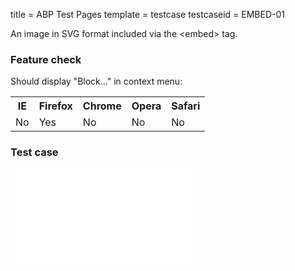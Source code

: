 title = ABP Test Pages
template = testcase
testcaseid = EMBED-01

An image in SVG format included via the &lt;embed&gt; tag.

<h3>Feature check</h3>
Should display "Block..." in context menu:
<table class="abp-feature-table">
<tr>
  <th>IE</th>
  <th>Firefox</th>
  <th>Chrome</th>
  <th>Opera</th>
  <th>Safari</th>
</tr>
<tr>
  <td>No</td>
  <td>Yes</td>
  <td>No</td>
  <td>No</td>
  <td>No</td>
</tr>
</table>

<h3>Test case</h3>
<embed src="/images/test-image-01.svg">